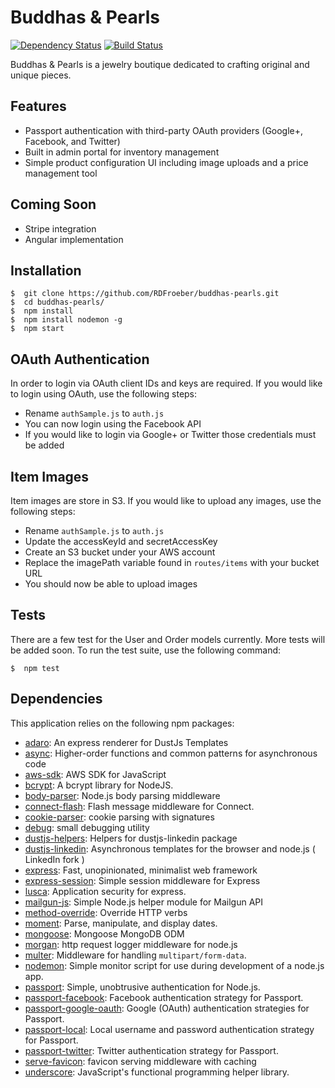 # Buddhas & Pearls

[![Dependency Status](https://david-dm.org/RDFroeber/buddhas-pearls.svg)](https://david-dm.org/RDFroeber/buddhas-pearls)
[![Build Status](https://travis-ci.org/RDFroeber/buddhas-pearls.svg?branch=master)](https://travis-ci.org/RDFroeber/buddhas-pearls)

Buddhas & Pearls is a jewelry boutique dedicated to crafting original and unique pieces.

## Features

* Passport authentication with third-party OAuth providers (Google+, Facebook, and Twitter)
* Built in admin portal for inventory management
* Simple product configuration UI including image uploads and a price management tool

## Coming Soon

* Stripe integration
* Angular implementation

## Installation

```
$  git clone https://github.com/RDFroeber/buddhas-pearls.git
$  cd buddhas-pearls/
$  npm install
$  npm install nodemon -g
$  npm start
```

## OAuth Authentication

In order to login via OAuth client IDs and keys are required. If you would like to login using OAuth, use the following steps:

* Rename `authSample.js` to `auth.js`
* You can now login using the Facebook API
* If you would like to login via Google+ or Twitter those credentials must be added

## Item Images

Item images are store in S3. If you would like to upload any images, use the following steps:

* Rename `authSample.js` to `auth.js`
* Update the accessKeyId and secretAccessKey
* Create an S3 bucket under your AWS account
* Replace the imagePath variable found in `routes/items` with your bucket URL
* You should now be able to upload images

## Tests

There are a few test for the User and Order models currently. More tests will be added soon. To run the test suite, use the following command:

```
$  npm test
```

## Dependencies

This application relies on the following npm packages:

- [adaro](https://github.com/krakenjs/adaro): An express renderer for DustJs Templates
- [async](https://github.com/caolan/async): Higher-order functions and common patterns for asynchronous code
- [aws-sdk](https://github.com/aws/aws-sdk-js): AWS SDK for JavaScript
- [bcrypt](https://github.com/ncb000gt/node.bcrypt.js): A bcrypt library for NodeJS.
- [body-parser](https://github.com/expressjs/body-parser): Node.js body parsing middleware
- [connect-flash](https://github.com/jaredhanson/connect-flash): Flash message middleware for Connect.
- [cookie-parser](https://github.com/expressjs/cookie-parser): cookie parsing with signatures
- [debug](https://github.com/visionmedia/debug): small debugging utility
- [dustjs-helpers](https://github.com/linkedin/dustjs-helpers): Helpers for dustjs-linkedin package
- [dustjs-linkedin](https://github.com/linkedin/dustjs): Asynchronous templates for the browser and node.js ( LinkedIn fork )
- [express](https://github.com/strongloop/express): Fast, unopinionated, minimalist web framework
- [express-session](https://github.com/expressjs/session): Simple session middleware for Express
- [lusca](https://github.com/krakenjs/lusca): Application security for express.
- [mailgun-js](https://github.com/1lobby/mailgun-js): Simple Node.js helper module for Mailgun API
- [method-override](https://github.com/expressjs/method-override): Override HTTP verbs
- [moment](https://github.com/moment/moment): Parse, manipulate, and display dates.
- [mongoose](https://github.com/LearnBoost/mongoose): Mongoose MongoDB ODM
- [morgan](https://github.com/expressjs/morgan): http request logger middleware for node.js
- [multer](https://github.com/expressjs/multer): Middleware for handling `multipart/form-data`.
- [nodemon](https://github.com/remy/nodemon): Simple monitor script for use during development of a node.js app.
- [passport](https://github.com/jaredhanson/passport): Simple, unobtrusive authentication for Node.js.
- [passport-facebook](https://github.com/jaredhanson/passport-facebook): Facebook authentication strategy for Passport.
- [passport-google-oauth](https://github.com/jaredhanson/passport-google-oauth): Google (OAuth) authentication strategies for Passport.
- [passport-local](https://github.com/jaredhanson/passport-local): Local username and password authentication strategy for Passport.
- [passport-twitter](https://github.com/jaredhanson/passport-twitter): Twitter authentication strategy for Passport.
- [serve-favicon](https://github.com/expressjs/serve-favicon): favicon serving middleware with caching
- [underscore](https://github.com/jashkenas/underscore): JavaScript&#39;s functional programming helper library.
